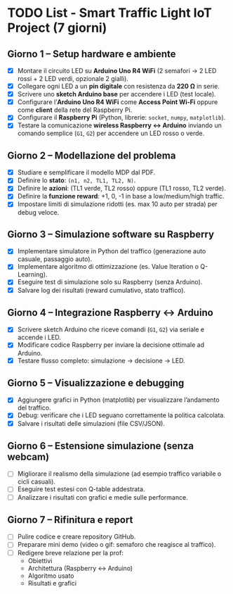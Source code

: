 # TODO List - Smart Traffic Light IoT Project (7 giorni)

## Giorno 1 – Setup hardware e ambiente

- [X] Montare il circuito LED su **Arduino Uno R4 WiFi** (2 semafori → 2 LED rossi + 2 LED verdi, opzionale 2 gialli).
- [X] Collegare ogni LED a un **pin digitale** con resistenza da **220 Ω** in serie.
- [X] Scrivere uno **sketch Arduino base** per accendere i LED (test locale).
- [X] Configurare l’**Arduino Uno R4 WiFi** come **Access Point Wi-Fi** oppure come **client** della rete del Raspberry Pi.
- [X] Configurare il **Raspberry Pi** (Python, librerie: `socket`, `numpy`, `matplotlib`).
- [X] Testare la comunicazione **wireless Raspberry ↔ Arduino** inviando un comando semplice (`G1`, `G2`) per accendere un LED rosso o verde.

## Giorno 2 – Modellazione del problema

- [X] Studiare e semplificare il modello MDP dal PDF.
- [X] Definire lo **stato**: `(n1, n2, TL1, TL2, N)`.
- [X] Definire le **azioni**: (TL1 verde, TL2 rosso) oppure (TL1 rosso, TL2 verde).
- [X] Definire la **funzione reward**: +1, 0, -1 in base a low/medium/high traffic.
- [X] Impostare limiti di simulazione ridotti (es. max 10 auto per strada) per debug veloce.

## Giorno 3 – Simulazione software su Raspberry

- [X] Implementare simulatore in Python del traffico (generazione auto casuale, passaggio auto).
- [X] Implementare algoritmo di ottimizzazione (es. Value Iteration o Q-Learning).
- [X] Eseguire test di simulazione solo su Raspberry (senza Arduino).
- [X] Salvare log dei risultati (reward cumulativo, stato traffico).

## Giorno 4 – Integrazione Raspberry ↔ Arduino

- [X] Scrivere sketch Arduino che riceve comandi (`G1`, `G2`) via seriale e accende i LED.
- [X] Modificare codice Raspberry per inviare la decisione ottimale ad Arduino.
- [X] Testare flusso completo: simulazione → decisione → LED.

## Giorno 5 – Visualizzazione e debugging

- [X] Aggiungere grafici in Python (matplotlib) per visualizzare l’andamento del traffico.
- [X] Debug: verificare che i LED seguano correttamente la politica calcolata.
- [X] Salvare i risultati delle simulazioni (file CSV/JSON).

## Giorno 6 – Estensione simulazione (senza webcam)

- [ ] Migliorare il realismo della simulazione (ad esempio traffico variabile o cicli casuali).
- [ ] Eseguire test estesi con Q-table addestrata.
- [ ] Analizzare i risultati con grafici e medie sulle performance.

## Giorno 7 – Rifinitura e report

- [ ] Pulire codice e creare repository GitHub.
- [ ] Preparare mini demo (video o gif: semaforo che reagisce al traffico).
- [ ] Redigere breve relazione per la prof:
  - Obiettivi
  - Architettura (Raspberry ↔ Arduino)
  - Algoritmo usato
  - Risultati e grafici

